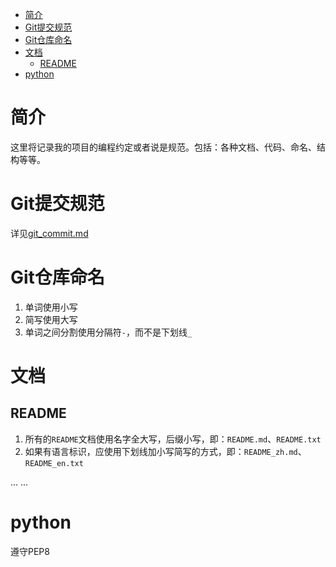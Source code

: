 
- [简介](#简介)
- [Git提交规范](#git提交规范)
- [Git仓库命名](#git仓库命名)
- [文档](#文档)
  - [README](#readme)
- [python](#python)


# 简介

这里将记录我的项目的编程约定或者说是规范。包括：各种文档、代码、命名、结构等等。

# Git提交规范
详见[git_commit.md](./conventions/git_commit.md)

# Git仓库命名

1. 单词使用小写
2. 简写使用大写
3. 单词之间分割使用分隔符`-`，而不是下划线`_`

# 文档

## README

1. 所有的`README`文档使用名字全大写，后缀小写，即：`README.md`、`README.txt`
2. 如果有语言标识，应使用下划线加小写简写的方式，即：`README_zh.md`、`README_en.txt`

...
...

# python

遵守PEP8


